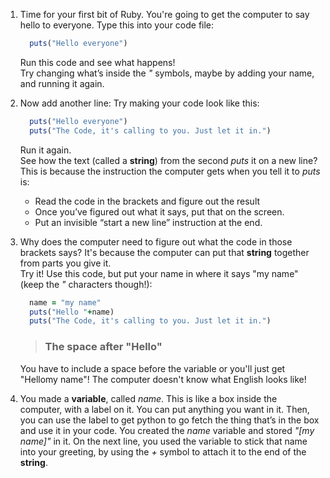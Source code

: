 1. Time for your first bit of Ruby. You're going to get the computer to say hello to everyone. Type this into your code file:
      ```ruby
        puts("Hello everyone")
      ```
    Run this code and see what happens!  
    Try changing what’s inside the *"* symbols, maybe by adding your name, and running it again.
2. Now add another line: Try making your code look like this:
    ```ruby
      puts("Hello everyone")
      puts("The Code, it's calling to you. Just let it in.")
    ```
    Run it again.  
    See how the text (called a **string**) from the second *puts* it on a new line? This is because the instruction the computer gets when you tell it to *puts* is:
     * Read the code in the brackets and figure out the result
     * Once you’ve figured out what it says, put that on the screen.
     * Put an invisible “start a new line” instruction at the end.

3. Why does the computer need to figure out what the code in those brackets says? It's because the computer can put that **string** together from parts you give it.  
    Try it! Use this code, but put your name in where it says "my name" (keep the *"* characters though!):
    ```ruby
      name = "my name"
      puts("Hello "+name)
      puts("The Code, it's calling to you. Just let it in.")
    ```
     > ### The space after "Hello"
    You have to include a space before the variable or you'll just get "Hellomy name"! The computer doesn't know what English looks like!

4. You made a **variable**, called *name*. This is like a box inside the computer, with a label on it. You can put anything you want in it. Then, you can use the label to get python to go fetch the thing that’s in the box and use it in your code. You created the *name* variable and stored *"[my name]"* in it.
On the next line, you used the variable to stick that name into your greeting, by using the *+* symbol to attach it to the end of the **string**.
